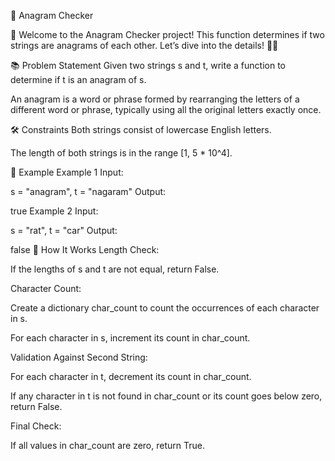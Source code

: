 🔄 Anagram Checker

👋 Welcome to the Anagram Checker project! This function determines if two strings are anagrams of each other. Let’s dive into the details! 🏊‍♂️

📚 Problem Statement
Given two strings s and t, write a function to determine if t is an anagram of s.

An anagram is a word or phrase formed by rearranging the letters of a different word or phrase, typically using all the original letters exactly once.

🛠️ Constraints
Both strings consist of lowercase English letters.

The length of both strings is in the range [1, 5 * 10^4].

🌟 Example
Example 1
Input:

s = "anagram", t = "nagaram"
Output:

true
Example 2
Input:

s = "rat", t = "car"
Output:

false
🚀 How It Works
Length Check:

If the lengths of s and t are not equal, return False.

Character Count:

Create a dictionary char_count to count the occurrences of each character in s.

For each character in s, increment its count in char_count.

Validation Against Second String:

For each character in t, decrement its count in char_count.

If any character in t is not found in char_count or its count goes below zero, return False.

Final Check:

If all values in char_count are zero, return True.